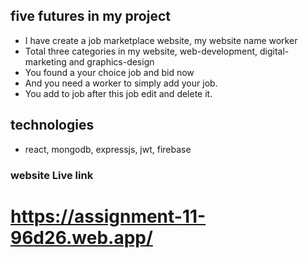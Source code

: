 ## five futures in my project
 - I have create a job marketplace website, my website name worker
 - Total three categories in my website, web-development, digital-marketing and graphics-design
 - You found a your choice job and bid now
 - And you need a worker to simply add your job.
 - You add to job after this job edit and delete it.

## technologies
- react, mongodb, expressjs, jwt, firebase

 ### website Live link
 # https://assignment-11-96d26.web.app/
